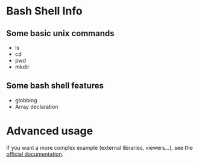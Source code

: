 # Bash Shell Info

## Some basic unix commands

- ls
- cd
- pwd
- mkdir

## Some bash shell features

- globbing
- Array declaration


# Advanced usage

If you want a more complex example (external libraries, viewers...), see the [official documentation](https://tech.io/playgrounds/408/tech-io-documentation).
